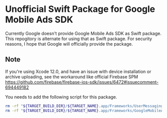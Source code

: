 # Unofficial Swift Package for Google Mobile Ads SDK

Currently Google doesn't provide Google Mobile Ads SDK as Swift package.
This repogitory is alternate for using that as Swift package.
For security reasons, I hope that Google will officially provide the package.

## Note
If you're using Xcode 12.0, and have an issue with device installation or archive uploading, see the workaround like official Firebase SPM  
https://github.com/firebase/firebase-ios-sdk/issues/6472#issuecomment-694449182

You needs to add the following script for this package.
```sh
rm -rf "${TARGET_BUILD_DIR}/${TARGET_NAME}.app/Frameworks/UserMessagingPlatform.framework"
rm -rf "${TARGET_BUILD_DIR}/${TARGET_NAME}.app/Frameworks/GoogleMobileAds.framework"
```

